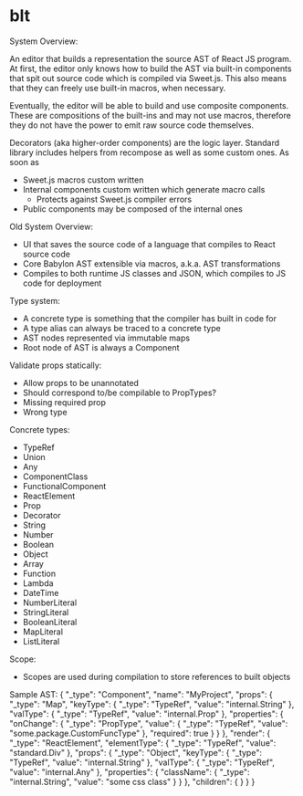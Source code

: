 # blt

System Overview:

An editor that builds a representation the source AST of React JS program. At first, the editor
only knows how to build the AST via built-in components that spit out source code which is compiled
via Sweet.js. This also means that they can freely use built-in macros, when necessary.

Eventually, the editor will be able to build and use composite components. These are compositions of
the built-ins and may not use macros, therefore they do not have the power to emit raw source code
themselves.

Decorators (aka higher-order components) are the logic layer. Standard library includes helpers from
recompose as well as some custom ones. As soon as


 - Sweet.js macros custom written
 - Internal components custom written which generate macro calls
   - Protects against Sweet.js compiler errors
 - Public components may be composed of the internal ones

Old System Overview:
 - UI that saves the source code of a language that compiles to React source code
 - Core Babylon AST extensible via macros, a.k.a. AST transformations
 - Compiles to both runtime JS classes and JSON, which compiles to JS code for deployment

Type system:
 - A concrete type is something that the compiler has built in code for
 - A type alias can always be traced to a concrete type
 - AST nodes represented via immutable maps
 - Root node of AST is always a Component

Validate props statically:
 - Allow props to be unannotated
 - Should correspond to/be compilable to PropTypes?
 - Missing required prop
 - Wrong type

Concrete types:
 - TypeRef
 - Union
 - Any
 - ComponentClass
 - FunctionalComponent
 - ReactElement
 - Prop
 - Decorator
 - String
 - Number
 - Boolean
 - Object
 - Array
 - Function
 - Lambda
 - DateTime
 - NumberLiteral
 - StringLiteral
 - BooleanLiteral
 - MapLiteral
 - ListLiteral

Scope:
 - Scopes are used during compilation to store references to built objects

Sample AST:
{
	"_type": "Component",
	"name": "MyProject",
	"props": {
		"_type": "Map",
		"keyType": {
			"_type": "TypeRef",
			"value": "internal.String"
		},
		"valType": {
			"_type": "TypeRef",
			"value": "internal.Prop"
		},
		"properties": {
			"onChange": {
				"_type": "PropType",
				"value": {
					"_type": "TypeRef",
					"value": "some.package.CustomFuncType"
				},
				"required": true
			}
		}
	},
	"render": {
		"_type": "ReactElement",
		"elementType": {
			"_type": "TypeRef",
			"value": "standard.Div"
		},
		"props": {
			"_type": "Object",
			"keyType": {
				"_type": "TypeRef",
				"value": "internal.String"
			},
			"valType": {
				"_type": "TypeRef",
				"value": "internal.Any"
			},
			"properties": {
				"className": {
					"_type": "internal.String",
					"value": "some css class"
				}
			}
		},
		"children": {
		}
	}
}
